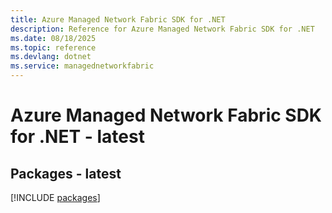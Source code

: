 ```yaml
---
title: Azure Managed Network Fabric SDK for .NET
description: Reference for Azure Managed Network Fabric SDK for .NET
ms.date: 08/18/2025
ms.topic: reference
ms.devlang: dotnet
ms.service: managednetworkfabric
---
```

# Azure Managed Network Fabric SDK for .NET - latest
## Packages - latest
[!INCLUDE [packages](managed-network-fabric-index.md)]